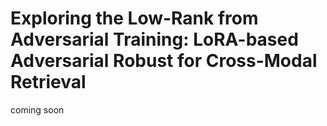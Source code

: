 # Exploring the Low-Rank from Adversarial Training: LoRA-based Adversarial Robust for Cross-Modal Retrieval
coming soon
